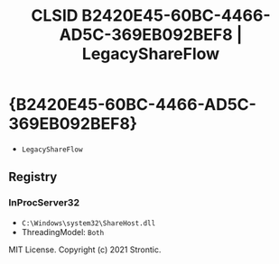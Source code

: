 ﻿---
title: "CLSID B2420E45-60BC-4466-AD5C-369EB092BEF8 | LegacyShareFlow"
excerpt: What is COM-Object CLSID B2420E45-60BC-4466-AD5C-369EB092BEF8?
---

# {B2420E45-60BC-4466-AD5C-369EB092BEF8}

* `LegacyShareFlow`

## Registry


### InProcServer32

* `C:\Windows\system32\ShareHost.dll`
* ThreadingModel: `Both`

MIT License. Copyright (c) 2021 Strontic.


